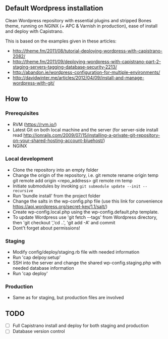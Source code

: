 Default Wordpress installation
------------------------------

Clean Wordpress repository with essential plugins and stripped Bones theme, running on NGINX (+ APC & Varnish in production), ease of install and deploy with Capistrano.

This is based on the examples given in these articles:
* http://theme.fm/2011/08/tutorial-deploying-wordpress-with-capistrano-2082/
* http://theme.fm/2011/09/deploying-wordpress-with-capistrano-part-2-staging-servers-tagging-database-security-2213/
* http://abandon.ie/wordpress-configuration-for-multiple-environments/
* http://davidwinter.me/articles/2012/04/09/install-and-manage-wordpress-with-git/ 

How to
------

### Prerequisites ###
- RVM (https://rvm.io/)
- Latest Git on both local machine and the server (for server-side install read http://ionrails.com/2009/07/15/installing-a-private-git-repository-on-your-shared-hosting-account-bluehost/)
- NGINX

### Local development ###
- Clone the repository into an empty folder
- Change the origin of the repository, i.e. 
		git remote rename origin temp
		git remote add origin <repo_address>
		git remote rm temp
- Initiate submodules by invoking ```git submodule update --init --recursive```
- Run 'bundle install' from the project folder
- Change the salts in the wp-config.php file (use this link for convenience https://api.wordpress.org/secret-key/1.1/salt/)
- Create wp-config.local.php using the wp-config.default.php template.
- To update Wordpress use 'git fetch --tags' from Wordpress directory, then 'git checkout <version>','cd ..', 'git add -A' and commit
- Dont't forget about permissions!

### Staging ###
- Modify config/deploy/staging.rb file with needed information
- Run 'cap delpoy:setup'
- SSH into the server and change the shared wp-config.staging.php with needed database information
- Run 'cap deploy'

### Production ###
- Same as for staging, but production files are involved

TODO
----

* [ ] Full Capistrano install and deploy for both staging and production
* [ ] Database version control
